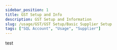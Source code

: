 ```yaml
---
sidebar_position: 1
title: GST Setup and Info
description: GST Setup and Information
slug: /usage/GST/GST Setup/Basic Supplier Setup
tags: ["SQL Account", "Usage", "Supplier"]
---
```


test
